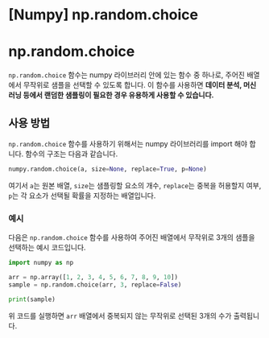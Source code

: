 # [Numpy] np.random.choice

# np.random.choice

`np.random.choice` 함수는 numpy 라이브러리 안에 있는 함수 중 하나로, 주어진 배열에서 무작위로 샘플을 선택할 수 있도록 합니다. 이 함수를 사용하면 **데이터 분석, 머신러닝 등에서 랜덤한 샘플링이 필요한 경우 유용하게 사용할 수 있습니다.**

## 사용 방법

`np.random.choice` 함수를 사용하기 위해서는 numpy 라이브러리를 import 해야 합니다. 함수의 구조는 다음과 같습니다.

```python
numpy.random.choice(a, size=None, replace=True, p=None)

```

여기서 `a`는 원본 배열, `size`는 샘플링할 요소의 개수, `replace`는 중복을 허용할지 여부, `p`는 각 요소가 선택될 확률을 지정하는 배열입니다.

### 예시

다음은 `np.random.choice` 함수를 사용하여 주어진 배열에서 무작위로 3개의 샘플을 선택하는 예시 코드입니다.

```python
import numpy as np

arr = np.array([1, 2, 3, 4, 5, 6, 7, 8, 9, 10])
sample = np.random.choice(arr, 3, replace=False)

print(sample)

```

위 코드를 실행하면 `arr` 배열에서 중복되지 않는 무작위로 선택된 3개의 수가 출력됩니다.